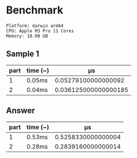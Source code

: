 # Benchmark

```
Platform: darwin arm64
CPU: Apple M3 Pro 11 Cores
Memory: 18.00 GB
```

## Sample 1

| part | time (~) | μs                   |
| ---- | -------- | -------------------- |
| 1    | 0.05ms   | 0.05279100000000092  |
| 2    | 0.04ms   | 0.036125000000000185 |

## Answer

| part | time (~) | μs                 |
| ---- | -------- | ------------------ |
| 1    | 0.53ms   | 0.5258330000000004 |
| 2    | 0.28ms   | 0.2839160000000014 |
